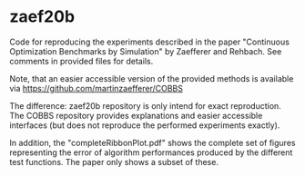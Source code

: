 # zaef20b

Code for reproducing the experiments described in the paper "Continuous Optimization Benchmarks by Simulation" by Zaefferer and Rehbach.
See comments in provided files for details. 

Note, that an easier accessible version of the provided methods is available via https://github.com/martinzaefferer/COBBS

The difference: zaef20b repository is only intend for exact reproduction. The COBBS repository provides explanations and easier accessible interfaces (but does not reproduce the performed experiments exactly).

In addition, the "completeRibbonPlot.pdf" shows the complete set of figures representing the error of algorithm performances produced by the different test functions. The paper only shows a subset of these.